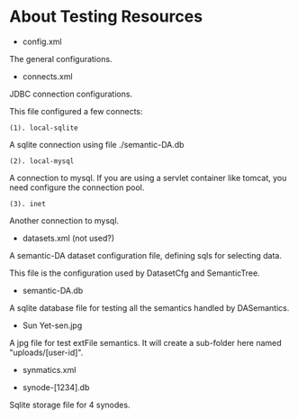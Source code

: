 # About Testing Resources

- config.xml

The general configurations.

- connects.xml

JDBC connection configurations.

This file configured a few connects:

    (1). local-sqlite

A sqlite connection using file ./semantic-DA.db

    (2). local-mysql

A connection to mysql. If you are using a servlet container like tomcat, you need configure the connection pool.

    (3). inet

Another connection to mysql.

- datasets.xml (not used?)

A semantic-DA dataset configuration file, defining sqls for selecting data.

This file is the configuration used by DatasetCfg and SemanticTree.

- semantic-DA.db

A sqlite database file for testing all the semantics handled by DASemantics.

- Sun Yet-sen.jpg

A jpg file for test extFile semantics. It will create a sub-folder here named "uploads/[user-id]".

- synmatics.xml

- synode-[1234].db

Sqlite storage file for 4 synodes.